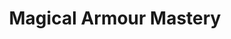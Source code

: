 ---
title: "Magical Armour Mastery"
canonical: "skill/magical-armour-mastery"
lists:
    - daemon-loresheet
    - elemental-loresheet
tier: 2
---